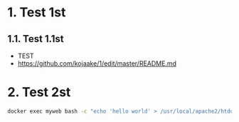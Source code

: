 # 1. Test 1st
## 1.1. Test 1.1st
- TEST
- https://github.com/kojaake/1/edit/master/README.md
# 2. Test 2st
```bash
docker exec myweb bash -c "echo 'hello world' > /usr/local/apache2/htdocs/index.html"
```
